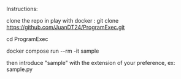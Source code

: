 Instructions:

clone the repo in play with docker : git clone https://github.com/JuanDT24/ProgramExec.git

cd ProgramExec

docker compose run --rm -it sample

then introduce "sample" with the extension of your preference, ex: sample.py
